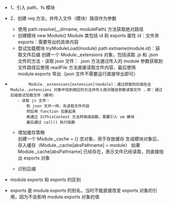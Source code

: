 - 1、引入 path、fs 模块
- 2、创建 req 方法，并传入文件（模块）路径作为参数
    - 使用 path.resolve(__dirname, modulePath) 方法获取绝对路径
    - 创建模块 new Module()
        Module 类包括 id 和 exports 属性
        id：文件夹
        exports：需要导出的具体内容
    - 尝试加载模块 tryModuleLoad(module)
        path.extname(module.id)：获取文件后缀
        创建一个 Module._extensions 对象，包括读取 .js 和 .json 文件的方法
            - 读取 json 文件：
             .json 方法通过传入的 module 参数获取到文件路径后使用 readFile 方法直接读取文件内容，最后使用 module.exports 导出（json 文件不需要运行直接导出即可）
-             Module._extensions[extension](module)：通过获取的后缀名在 Module._extensions 对象中找到相应的方法并传入绝对路径参数读取文件 ，即：通过后缀尝试加载文件（模块）
         - 读取 js 文件：
             和 json 文件一样，先读取文件内容
             然后用 function 包裹起来
             再通过 InThisContext 方法转换成函数，需要引入 vm 模块
             最后通过 call() 执行函数
    - 增加缓存策略    
         创建一个 Module._cache = {} 空对象，用于存放缓存
         生成模块对象后，存入缓存（Module._cache[absPathname] = module）
         如果 Module._cache[absPathname] 已经存在，表示文件已经读取，则直接抛出 exports 对象
 
     - 识别后缀



- module.exports 和 exports 的区别
- exports 是 module.exports 的别名，当时不能直接改变 exports 对象的引用，因为不会影响 module.exports 对象的值
